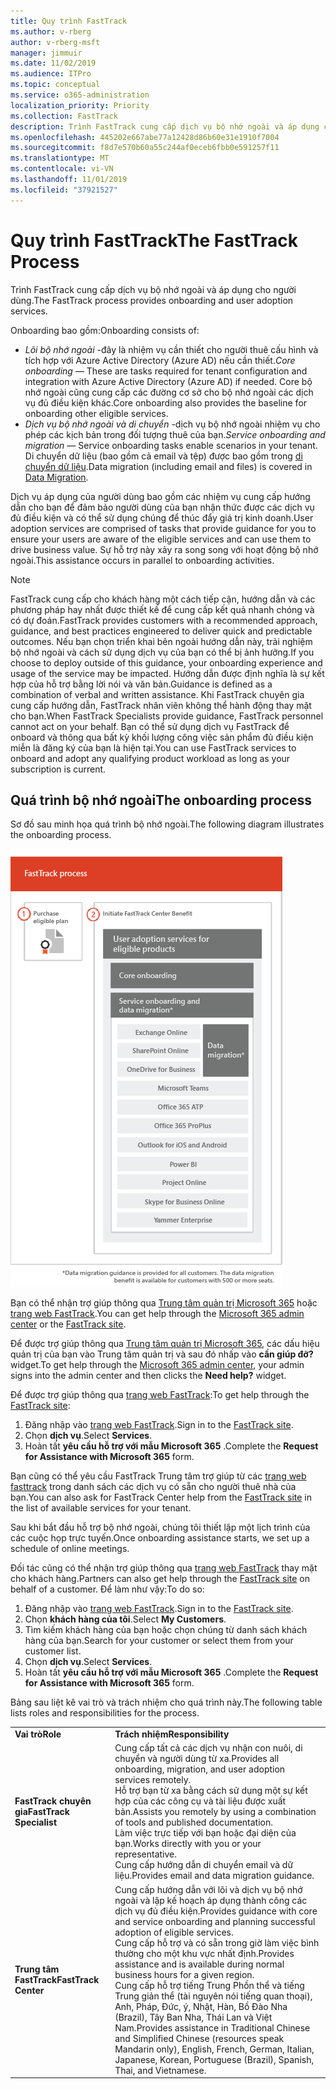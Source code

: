 ```yaml
---
title: Quy trình FastTrack
ms.author: v-rberg
author: v-rberg-msft
manager: jimmuir
ms.date: 11/02/2019
ms.audience: ITPro
ms.topic: conceptual
ms.service: o365-administration
localization_priority: Priority
ms.collection: FastTrack
description: Trình FastTrack cung cấp dịch vụ bộ nhớ ngoài và áp dụng cho người dùng.
ms.openlocfilehash: 445202e667abe77a12428d86b60e31e1910f7004
ms.sourcegitcommit: f8d7e570b60a55c244af0eceb6fbb0e591257f11
ms.translationtype: MT
ms.contentlocale: vi-VN
ms.lasthandoff: 11/01/2019
ms.locfileid: "37921527"
---
```

# <a name="the-fasttrack-process"></a><span data-ttu-id="f5e11-103">Quy trình FastTrack</span><span class="sxs-lookup"><span data-stu-id="f5e11-103">The FastTrack Process</span></span>

<span data-ttu-id="f5e11-104">Trình FastTrack cung cấp dịch vụ bộ nhớ ngoài và áp dụng cho người dùng.</span><span class="sxs-lookup"><span data-stu-id="f5e11-104">The FastTrack process provides onboarding and user adoption services.</span></span> 
  
<span data-ttu-id="f5e11-105">Onboarding bao gồm:</span><span class="sxs-lookup"><span data-stu-id="f5e11-105">Onboarding consists of:</span></span>
  
- <span data-ttu-id="f5e11-106">*Lõi bộ nhớ ngoài* -đây là nhiệm vụ cần thiết cho người thuê cấu hình và tích hợp với Azure Active Directory (Azure AD) nếu cần thiết.</span><span class="sxs-lookup"><span data-stu-id="f5e11-106">*Core onboarding* — These are tasks required for tenant configuration and integration with Azure Active Directory (Azure AD) if needed.</span></span> <span data-ttu-id="f5e11-107">Core bộ nhớ ngoài cũng cung cấp các đường cơ sở cho bộ nhớ ngoài các dịch vụ đủ điều kiện khác.</span><span class="sxs-lookup"><span data-stu-id="f5e11-107">Core onboarding also provides the baseline for onboarding other eligible services.</span></span> 
- <span data-ttu-id="f5e11-108">*Dịch vụ bộ nhớ ngoài và di chuyển* -dịch vụ bộ nhớ ngoài nhiệm vụ cho phép các kịch bản trong đối tượng thuê của bạn.</span><span class="sxs-lookup"><span data-stu-id="f5e11-108">*Service onboarding and migration* — Service onboarding tasks enable scenarios in your tenant.</span></span> <span data-ttu-id="f5e11-109">Di chuyển dữ liệu (bao gồm cả email và tệp) được bao gồm trong [di chuyển dữ liệu](O365-data-migration.md).</span><span class="sxs-lookup"><span data-stu-id="f5e11-109">Data migration (including email and files) is covered in [Data Migration](O365-data-migration.md).</span></span> 
    
<span data-ttu-id="f5e11-110">Dịch vụ áp dụng của người dùng bao gồm các nhiệm vụ cung cấp hướng dẫn cho bạn để đảm bảo người dùng của bạn nhận thức được các dịch vụ đủ điều kiện và có thể sử dụng chúng để thúc đẩy giá trị kinh doanh.</span><span class="sxs-lookup"><span data-stu-id="f5e11-110">User adoption services are comprised of tasks that provide guidance for you to ensure your users are aware of the eligible services and can use them to drive business value.</span></span> <span data-ttu-id="f5e11-111">Sự hỗ trợ này xảy ra song song với hoạt động bộ nhớ ngoài.</span><span class="sxs-lookup"><span data-stu-id="f5e11-111">This assistance occurs in parallel to onboarding activities.</span></span>
  
> [!NOTE]
> <span data-ttu-id="f5e11-112">FastTrack cung cấp cho khách hàng một cách tiếp cận, hướng dẫn và các phương pháp hay nhất được thiết kế để cung cấp kết quả nhanh chóng và có dự đoán.</span><span class="sxs-lookup"><span data-stu-id="f5e11-112">FastTrack provides customers with a recommended approach, guidance, and best practices engineered to deliver quick and predictable outcomes.</span></span> <span data-ttu-id="f5e11-113">Nếu bạn chọn triển khai bên ngoài hướng dẫn này, trải nghiệm bộ nhớ ngoài và cách sử dụng dịch vụ của bạn có thể bị ảnh hưởng.</span><span class="sxs-lookup"><span data-stu-id="f5e11-113">If you choose to deploy outside of this guidance, your onboarding experience and usage of the service may be impacted.</span></span> <span data-ttu-id="f5e11-114">Hướng dẫn được định nghĩa là sự kết hợp của hỗ trợ bằng lời nói và văn bản.</span><span class="sxs-lookup"><span data-stu-id="f5e11-114">Guidance is defined as a combination of verbal and written assistance.</span></span> <span data-ttu-id="f5e11-115">Khi FastTrack chuyên gia cung cấp hướng dẫn, FastTrack nhân viên không thể hành động thay mặt cho bạn.</span><span class="sxs-lookup"><span data-stu-id="f5e11-115">When FastTrack Specialists provide guidance, FastTrack personnel cannot act on your behalf.</span></span> <span data-ttu-id="f5e11-116">Bạn có thể sử dụng dịch vụ FastTrack để onboard và thông qua bất kỳ khối lượng công việc sản phẩm đủ điều kiện miễn là đăng ký của bạn là hiện tại.</span><span class="sxs-lookup"><span data-stu-id="f5e11-116">You can use FastTrack services to onboard and adopt any qualifying product workload as long as your subscription is current.</span></span> 
  
## <a name="the-onboarding-process"></a><span data-ttu-id="f5e11-117">Quá trình bộ nhớ ngoài</span><span class="sxs-lookup"><span data-stu-id="f5e11-117">The onboarding process</span></span>

<span data-ttu-id="f5e11-118">Sơ đồ sau minh họa quá trình bộ nhớ ngoài.</span><span class="sxs-lookup"><span data-stu-id="f5e11-118">The following diagram illustrates the onboarding process.</span></span>
  
![Thời gian sử dụng lợi ích Onboarding](media/O365-Onboarding-Timeline.png)
  
<span data-ttu-id="f5e11-120">Bạn có thể nhận trợ giúp thông qua [Trung tâm quản trị Microsoft 365](https://go.microsoft.com/fwlink/?linkid=2032704) hoặc [trang web FastTrack](https://go.microsoft.com/fwlink/?linkid=780698).</span><span class="sxs-lookup"><span data-stu-id="f5e11-120">You can get help through the [Microsoft 365 admin center](https://go.microsoft.com/fwlink/?linkid=2032704) or the [FastTrack site](https://go.microsoft.com/fwlink/?linkid=780698).</span></span> 

<span data-ttu-id="f5e11-121">Để được trợ giúp thông qua [Trung tâm quản trị Microsoft 365](https://go.microsoft.com/fwlink/?linkid=2032704), các dấu hiệu quản trị của bạn vào Trung tâm quản trị và sau đó nhấp vào **cần giúp đỡ?** widget.</span><span class="sxs-lookup"><span data-stu-id="f5e11-121">To get help through the [Microsoft 365 admin center](https://go.microsoft.com/fwlink/?linkid=2032704), your admin signs into the admin center and then clicks the **Need help?** widget.</span></span> 

<span data-ttu-id="f5e11-122">Để được trợ giúp thông qua [trang web FastTrack](https://go.microsoft.com/fwlink/?linkid=780698):</span><span class="sxs-lookup"><span data-stu-id="f5e11-122">To get help through the [FastTrack site](https://go.microsoft.com/fwlink/?linkid=780698):</span></span> 
1.  <span data-ttu-id="f5e11-123">Đăng nhập vào [trang web FastTrack](https://go.microsoft.com/fwlink/?linkid=780698).</span><span class="sxs-lookup"><span data-stu-id="f5e11-123">Sign in to the [FastTrack site](https://go.microsoft.com/fwlink/?linkid=780698).</span></span> 
2.  <span data-ttu-id="f5e11-124">Chọn **dịch vụ**.</span><span class="sxs-lookup"><span data-stu-id="f5e11-124">Select **Services**.</span></span>
3.  <span data-ttu-id="f5e11-125">Hoàn tất **yêu cầu hỗ trợ với mẫu Microsoft 365** .</span><span class="sxs-lookup"><span data-stu-id="f5e11-125">Complete the **Request for Assistance with Microsoft 365** form.</span></span> 
  
 <span data-ttu-id="f5e11-126">Bạn cũng có thể yêu cầu FastTrack Trung tâm trợ giúp từ các [trang web fasttrack](https://go.microsoft.com/fwlink/?linkid=780698) trong danh sách các dịch vụ có sẵn cho người thuê nhà của bạn.</span><span class="sxs-lookup"><span data-stu-id="f5e11-126">You can also ask for FastTrack Center help from the [FastTrack site](https://go.microsoft.com/fwlink/?linkid=780698) in the list of available services for your tenant.</span></span> 
    
 <span data-ttu-id="f5e11-127">Sau khi bắt đầu hỗ trợ bộ nhớ ngoài, chúng tôi thiết lập một lịch trình của các cuộc họp trực tuyến.</span><span class="sxs-lookup"><span data-stu-id="f5e11-127">Once onboarding assistance starts, we set up a schedule of online meetings.</span></span>
    
<span data-ttu-id="f5e11-128">Đối tác cũng có thể nhận trợ giúp thông qua [trang web FastTrack](https://go.microsoft.com/fwlink/?linkid=780698) thay mặt cho khách hàng.</span><span class="sxs-lookup"><span data-stu-id="f5e11-128">Partners can also get help through the [FastTrack site](https://go.microsoft.com/fwlink/?linkid=780698) on behalf of a customer.</span></span> <span data-ttu-id="f5e11-129">Để làm như vậy:</span><span class="sxs-lookup"><span data-stu-id="f5e11-129">To do so:</span></span>
1.  <span data-ttu-id="f5e11-130">Đăng nhập vào [trang web FastTrack](https://go.microsoft.com/fwlink/?linkid=780698).</span><span class="sxs-lookup"><span data-stu-id="f5e11-130">Sign in to the [FastTrack site](https://go.microsoft.com/fwlink/?linkid=780698).</span></span> 
2.  <span data-ttu-id="f5e11-131">Chọn **khách hàng của tôi**.</span><span class="sxs-lookup"><span data-stu-id="f5e11-131">Select **My Customers**.</span></span>
3.  <span data-ttu-id="f5e11-132">Tìm kiếm khách hàng của bạn hoặc chọn chúng từ danh sách khách hàng của bạn.</span><span class="sxs-lookup"><span data-stu-id="f5e11-132">Search for your customer or select them from your customer list.</span></span>
4.  <span data-ttu-id="f5e11-133">Chọn **dịch vụ**.</span><span class="sxs-lookup"><span data-stu-id="f5e11-133">Select **Services**.</span></span>
5.  <span data-ttu-id="f5e11-134">Hoàn tất **yêu cầu hỗ trợ với mẫu Microsoft 365** .</span><span class="sxs-lookup"><span data-stu-id="f5e11-134">Complete the **Request for Assistance with Microsoft 365** form.</span></span> 

<span data-ttu-id="f5e11-135">Bảng sau liệt kê vai trò và trách nhiệm cho quá trình này.</span><span class="sxs-lookup"><span data-stu-id="f5e11-135">The following table lists roles and responsibilities for the process.</span></span>
    
|||
|:-----|:-----|
|<span data-ttu-id="f5e11-136">**Vai trò**</span><span class="sxs-lookup"><span data-stu-id="f5e11-136">**Role**</span></span> <br/> |<span data-ttu-id="f5e11-137">**Trách nhiệm**</span><span class="sxs-lookup"><span data-stu-id="f5e11-137">**Responsibility**</span></span> <br/> |
|<span data-ttu-id="f5e11-138">**FastTrack chuyên gia**</span><span class="sxs-lookup"><span data-stu-id="f5e11-138">**FastTrack Specialist**</span></span> <br/> |<span data-ttu-id="f5e11-139">Cung cấp tất cả các dịch vụ nhận con nuôi, di chuyển và người dùng từ xa.</span><span class="sxs-lookup"><span data-stu-id="f5e11-139">Provides all onboarding, migration, and user adoption services remotely.</span></span>  <br/> <span data-ttu-id="f5e11-140">Hỗ trợ bạn từ xa bằng cách sử dụng một sự kết hợp của các công cụ và tài liệu được xuất bản.</span><span class="sxs-lookup"><span data-stu-id="f5e11-140">Assists you remotely by using a combination of tools and published documentation.</span></span> <br/> <span data-ttu-id="f5e11-141">Làm việc trực tiếp với bạn hoặc đại diện của bạn.</span><span class="sxs-lookup"><span data-stu-id="f5e11-141">Works directly with you or your representative.</span></span> <br/> <span data-ttu-id="f5e11-142">Cung cấp hướng dẫn di chuyển email và dữ liệu.</span><span class="sxs-lookup"><span data-stu-id="f5e11-142">Provides email and data migration guidance.</span></span>|
|<span data-ttu-id="f5e11-143">**Trung tâm FastTrack**</span><span class="sxs-lookup"><span data-stu-id="f5e11-143">**FastTrack Center**</span></span>  <br/> |<span data-ttu-id="f5e11-144">Cung cấp hướng dẫn với lõi và dịch vụ bộ nhớ ngoài và lập kế hoạch áp dụng thành công các dịch vụ đủ điều kiện.</span><span class="sxs-lookup"><span data-stu-id="f5e11-144">Provides guidance with core and service onboarding and planning successful adoption of eligible services.</span></span>  <br/> <span data-ttu-id="f5e11-145">Cung cấp hỗ trợ và có sẵn trong giờ làm việc bình thường cho một khu vực nhất định.</span><span class="sxs-lookup"><span data-stu-id="f5e11-145">Provides assistance and is available during normal business hours for a given region.</span></span> <br/> <span data-ttu-id="f5e11-146">Cung cấp hỗ trợ tiếng Trung Phồn thể và tiếng Trung giản thể (tài nguyên nói tiếng quan thoại), Anh, Pháp, Đức, ý, Nhật, Hàn, Bồ Đào Nha (Brazil), Tây Ban Nha, Thái Lan và Việt Nam.</span><span class="sxs-lookup"><span data-stu-id="f5e11-146">Provides assistance in Traditional Chinese and Simplified Chinese (resources speak Mandarin only), English, French, German, Italian, Japanese, Korean, Portuguese (Brazil), Spanish, Thai, and Vietnamese.</span></span>|


  

